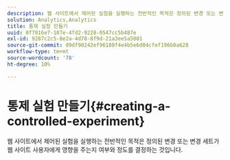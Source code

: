 ```yaml
---
description: 웹 사이트에서 제어된 실험을 실행하는 전반적인 목적은 정의된 변경 또는 변경 세트가 웹 사이트 사용자에게 영향을 주는지 여부와 정도를 결정하는 것입니다.
solution: Analytics,Analytics
title: 통제 실험 만들기
uuid: 0f7016e7-187e-4fd2-9228-0547cc5b487e
exl-id: 9287c2c5-8e2a-4d78-8f9d-21a3ee5a5081
source-git-commit: d9df90242ef96188f4e4b5e6d04cfef196b0a628
workflow-type: tm+mt
source-wordcount: '78'
ht-degree: 10%

---
```


# 통제 실험 만들기{#creating-a-controlled-experiment}

웹 사이트에서 제어된 실험을 실행하는 전반적인 목적은 정의된 변경 또는 변경 세트가 웹 사이트 사용자에게 영향을 주는지 여부와 정도를 결정하는 것입니다.
